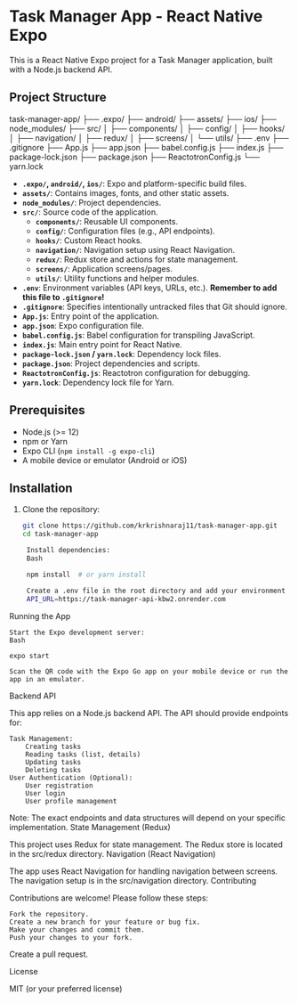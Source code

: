 # Task Manager App - React Native Expo

This is a React Native Expo project for a Task Manager application, built with a Node.js backend API.

## Project Structure

task-manager-app/
├── .expo/
├── android/
├── assets/
├── ios/
├── node_modules/
├── src/
│   ├── components/
│   ├── config/
│   ├── hooks/
│   ├── navigation/
│   ├── redux/
│   ├── screens/
│   └── utils/
├── .env
├── .gitignore
├── App.js
├── app.json
├── babel.config.js
├── index.js
├── package-lock.json
├── package.json
├── ReactotronConfig.js
└── yarn.lock


* **`.expo/`, `android/`, `ios/`**: Expo and platform-specific build files.
* **`assets/`**: Contains images, fonts, and other static assets.
* **`node_modules/`**: Project dependencies.
* **`src/`**: Source code of the application.
    * **`components/`**: Reusable UI components.
    * **`config/`**: Configuration files (e.g., API endpoints).
    * **`hooks/`**: Custom React hooks.
    * **`navigation/`**: Navigation setup using React Navigation.
    * **`redux/`**: Redux store and actions for state management.
    * **`screens/`**: Application screens/pages.
    * **`utils/`**: Utility functions and helper modules.
* **`.env`**: Environment variables (API keys, URLs, etc.). **Remember to add this file to `.gitignore`\!**
* **`.gitignore`**: Specifies intentionally untracked files that Git should ignore.
* **`App.js`**: Entry point of the application.
* **`app.json`**: Expo configuration file.
* **`babel.config.js`**: Babel configuration for transpiling JavaScript.
* **`index.js`**: Main entry point for React Native.
* **`package-lock.json` / `yarn.lock`**: Dependency lock files.
* **`package.json`**: Project dependencies and scripts.
* **`ReactotronConfig.js`**: Reactotron configuration for debugging.
* **`yarn.lock`**: Dependency lock file for Yarn.

## Prerequisites

* Node.js (\>= 12)
* npm or Yarn
* Expo CLI (`npm install -g expo-cli`)
* A mobile device or emulator (Android or iOS)

## Installation

1. Clone the repository:

   ```bash
   git clone https://github.com/krkrishnaraj11/task-manager-app.git
   cd task-manager-app

    Install dependencies:
    Bash

    npm install  # or yarn install

    Create a .env file in the root directory and add your environment variables:
    API_URL=https://task-manager-api-kbw2.onrender.com

Running the App

    Start the Expo development server:
    Bash

    expo start

    Scan the QR code with the Expo Go app on your mobile device or run the app in an emulator.

Backend API

This app relies on a Node.js backend API. The API should provide endpoints for:

    Task Management:
        Creating tasks
        Reading tasks (list, details)
        Updating tasks
        Deleting tasks
    User Authentication (Optional):
        User registration
        User login
        User profile management

Note: The exact endpoints and data structures will depend on your specific implementation.
State Management (Redux)

This project uses Redux for state management. The Redux store is located in the src/redux directory.
Navigation (React Navigation)

The app uses React Navigation for handling navigation between screens. The navigation setup is in the src/navigation directory.
Contributing

Contributions are welcome! Please follow these steps:

    Fork the repository.
    Create a new branch for your feature or bug fix.
    Make your changes and commit them.
    Push your changes to your fork.

Create a pull request.

License

MIT (or your preferred license)